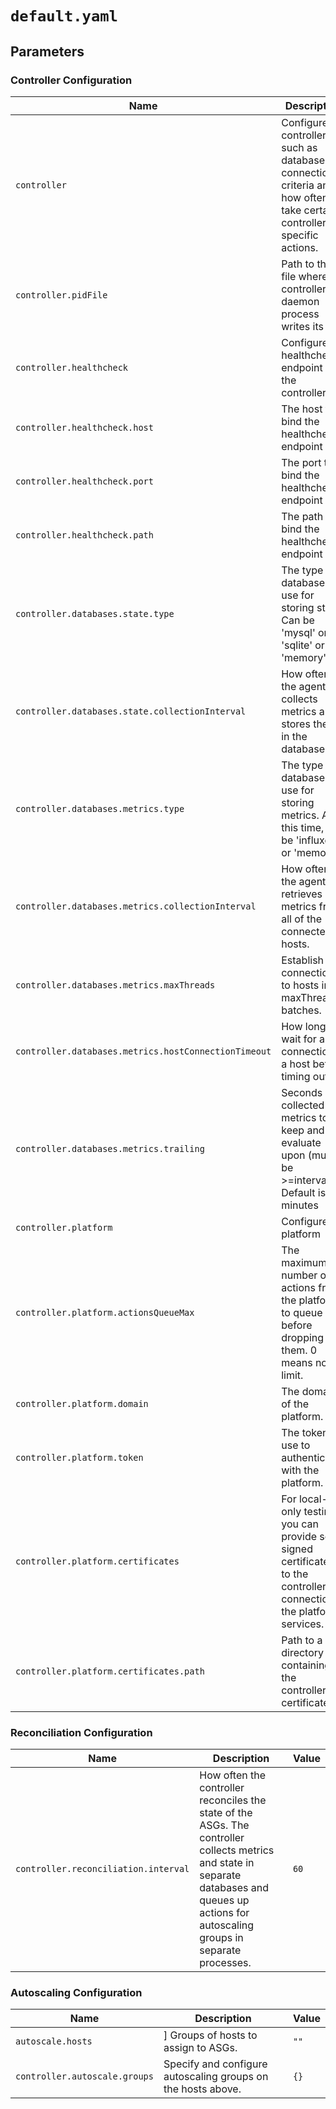 # `default.yaml`

## Parameters

### Controller Configuration

| Name                                                 | Description                                                                                                                 | Value                            |
| ---------------------------------------------------- | --------------------------------------------------------------------------------------------------------------------------- | -------------------------------- |
| `controller`                                         | Configure the controller, such as database connection criteria and how often to take certain controller-specific actions.   | `{}`                             |
| `controller.pidFile`                                 | Path to the file where the controller daemon process writes its PID.                                                        | `/opt/premiscale/premiscale.pid` |
| `controller.healthcheck`                             | Configure the healthcheck endpoint for the controller.                                                                      | `{}`                             |
| `controller.healthcheck.host`                        | The host to bind the healthcheck endpoint to.                                                                               | `127.0.0.1`                      |
| `controller.healthcheck.port`                        | The port to bind the healthcheck endpoint to.                                                                               | `8085`                           |
| `controller.healthcheck.path`                        | The path to bind the healthcheck endpoint to.                                                                               | `/healthz`                       |
| `controller.databases.state.type`                    | The type of database to use for storing state. Can be 'mysql' or 'sqlite' or 'memory'.                                      | `memory`                         |
| `controller.databases.state.collectionInterval`      | How often the agent collects metrics and stores them in the database.                                                       | `60`                             |
| `controller.databases.metrics.type`                  | The type of database to use for storing metrics. At this time, can be 'influxdb' or 'memory'.                               | `memory`                         |
| `controller.databases.metrics.collectionInterval`    | How often the agent retrieves metrics from all of the connected hosts.                                                      | `60`                             |
| `controller.databases.metrics.maxThreads`            | Establish connections to hosts in maxThreads-batches.                                                                       | `10`                             |
| `controller.databases.metrics.hostConnectionTimeout` | How long to wait for a connection to a host before timing out.                                                              | `60`                             |
| `controller.databases.metrics.trailing`              | Seconds of collected metrics to keep and evaluate upon (must be >=interval). Default is 20 minutes                          | `1200`                           |
| `controller.platform`                                | Configure the platform                                                                                                      | `{}`                             |
| `controller.platform.actionsQueueMax`                | The maximum number of actions from the platform to queue up before dropping them. 0 means no limit.                         | `0`                              |
| `controller.platform.domain`                         | The domain of the platform.                                                                                                 | `$PREMISCALE_PLATFORM`           |
| `controller.platform.token`                          | The token to use to authenticate with the platform.                                                                         | `$PREMISCALE_TOKEN`              |
| `controller.platform.certificates`                   | For local-only testing, you can provide self-signed certificates to the controller for connection to the platform services. | `{}`                             |
| `controller.platform.certificates.path`              | Path to a directory containing the controller's certificates.                                                               | `/opt/premiscale/certs`          |

### Reconciliation Configuration

| Name                                 | Description                                                                                                                                                                                    | Value |
| ------------------------------------ | ---------------------------------------------------------------------------------------------------------------------------------------------------------------------------------------------- | ----- |
| `controller.reconciliation.interval` | How often the controller reconciles the state of the ASGs. The controller collects metrics and state in separate databases and queues up actions for autoscaling groups in separate processes. | `60`  |

### Autoscaling Configuration

| Name                          | Description                                                  | Value |
| ----------------------------- | ------------------------------------------------------------ | ----- |
| `autoscale.hosts`             | ] Groups of hosts to assign to ASGs.                         | `""`  |
| `controller.autoscale.groups` | Specify and configure autoscaling groups on the hosts above. | `{}`  |
